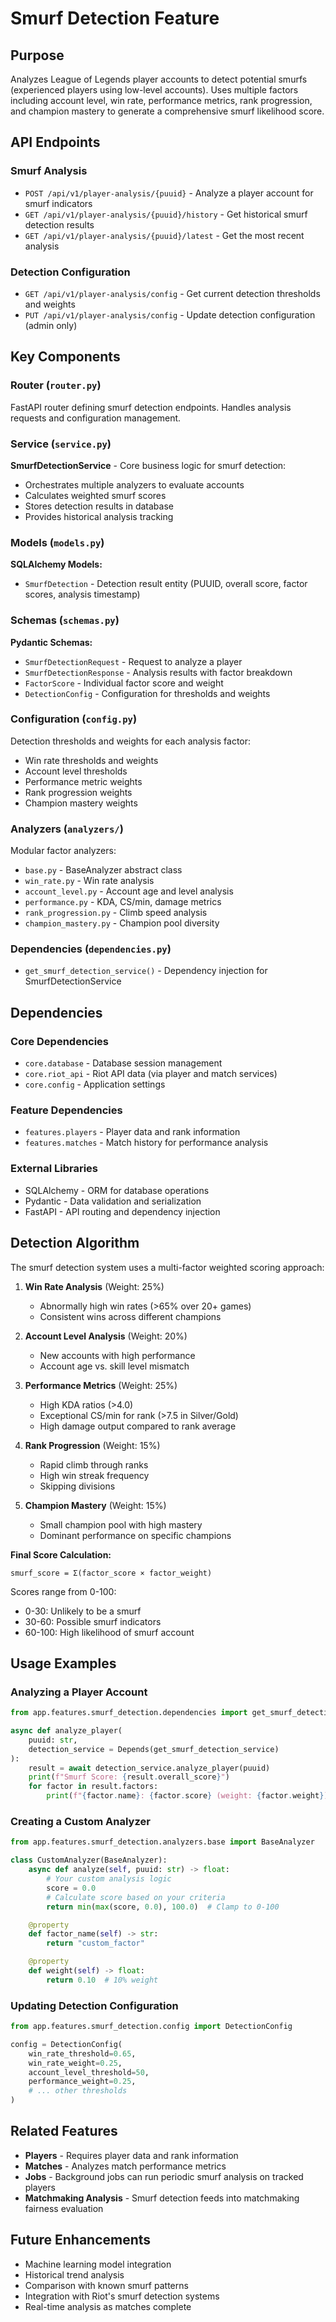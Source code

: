 # Smurf Detection Feature

## Purpose

Analyzes League of Legends player accounts to detect potential smurfs (experienced players using low-level accounts). Uses multiple factors including account level, win rate, performance metrics, rank progression, and champion mastery to generate a comprehensive smurf likelihood score.

## API Endpoints

### Smurf Analysis
- `POST /api/v1/player-analysis/{puuid}` - Analyze a player account for smurf indicators
- `GET /api/v1/player-analysis/{puuid}/history` - Get historical smurf detection results
- `GET /api/v1/player-analysis/{puuid}/latest` - Get the most recent analysis

### Detection Configuration
- `GET /api/v1/player-analysis/config` - Get current detection thresholds and weights
- `PUT /api/v1/player-analysis/config` - Update detection configuration (admin only)

## Key Components

### Router (`router.py`)
FastAPI router defining smurf detection endpoints. Handles analysis requests and configuration management.

### Service (`service.py`)
**SmurfDetectionService** - Core business logic for smurf detection:
- Orchestrates multiple analyzers to evaluate accounts
- Calculates weighted smurf scores
- Stores detection results in database
- Provides historical analysis tracking

### Models (`models.py`)
**SQLAlchemy Models:**
- `SmurfDetection` - Detection result entity (PUUID, overall score, factor scores, analysis timestamp)

### Schemas (`schemas.py`)
**Pydantic Schemas:**
- `SmurfDetectionRequest` - Request to analyze a player
- `SmurfDetectionResponse` - Analysis results with factor breakdown
- `FactorScore` - Individual factor score and weight
- `DetectionConfig` - Configuration for thresholds and weights

### Configuration (`config.py`)
Detection thresholds and weights for each analysis factor:
- Win rate thresholds and weights
- Account level thresholds
- Performance metric weights
- Rank progression weights
- Champion mastery weights

### Analyzers (`analyzers/`)
Modular factor analyzers:
- `base.py` - BaseAnalyzer abstract class
- `win_rate.py` - Win rate analysis
- `account_level.py` - Account age and level analysis
- `performance.py` - KDA, CS/min, damage metrics
- `rank_progression.py` - Climb speed analysis
- `champion_mastery.py` - Champion pool diversity

### Dependencies (`dependencies.py`)
- `get_smurf_detection_service()` - Dependency injection for SmurfDetectionService

## Dependencies

### Core Dependencies
- `core.database` - Database session management
- `core.riot_api` - Riot API data (via player and match services)
- `core.config` - Application settings

### Feature Dependencies
- `features.players` - Player data and rank information
- `features.matches` - Match history for performance analysis

### External Libraries
- SQLAlchemy - ORM for database operations
- Pydantic - Data validation and serialization
- FastAPI - API routing and dependency injection

## Detection Algorithm

The smurf detection system uses a multi-factor weighted scoring approach:

1. **Win Rate Analysis** (Weight: 25%)
   - Abnormally high win rates (>65% over 20+ games)
   - Consistent wins across different champions

2. **Account Level Analysis** (Weight: 20%)
   - New accounts with high performance
   - Account age vs. skill level mismatch

3. **Performance Metrics** (Weight: 25%)
   - High KDA ratios (>4.0)
   - Exceptional CS/min for rank (>7.5 in Silver/Gold)
   - High damage output compared to rank average

4. **Rank Progression** (Weight: 15%)
   - Rapid climb through ranks
   - High win streak frequency
   - Skipping divisions

5. **Champion Mastery** (Weight: 15%)
   - Small champion pool with high mastery
   - Dominant performance on specific champions

**Final Score Calculation:**
```
smurf_score = Σ(factor_score × factor_weight)
```

Scores range from 0-100:
- 0-30: Unlikely to be a smurf
- 30-60: Possible smurf indicators
- 60-100: High likelihood of smurf account

## Usage Examples

### Analyzing a Player Account

```python
from app.features.smurf_detection.dependencies import get_smurf_detection_service

async def analyze_player(
    puuid: str,
    detection_service = Depends(get_smurf_detection_service)
):
    result = await detection_service.analyze_player(puuid)
    print(f"Smurf Score: {result.overall_score}")
    for factor in result.factors:
        print(f"{factor.name}: {factor.score} (weight: {factor.weight})")
```

### Creating a Custom Analyzer

```python
from app.features.smurf_detection.analyzers.base import BaseAnalyzer

class CustomAnalyzer(BaseAnalyzer):
    async def analyze(self, puuid: str) -> float:
        # Your custom analysis logic
        score = 0.0
        # Calculate score based on your criteria
        return min(max(score, 0.0), 100.0)  # Clamp to 0-100

    @property
    def factor_name(self) -> str:
        return "custom_factor"

    @property
    def weight(self) -> float:
        return 0.10  # 10% weight
```

### Updating Detection Configuration

```python
from app.features.smurf_detection.config import DetectionConfig

config = DetectionConfig(
    win_rate_threshold=0.65,
    win_rate_weight=0.25,
    account_level_threshold=50,
    performance_weight=0.25,
    # ... other thresholds
)
```

## Related Features

- **Players** - Requires player data and rank information
- **Matches** - Analyzes match performance metrics
- **Jobs** - Background jobs can run periodic smurf analysis on tracked players
- **Matchmaking Analysis** - Smurf detection feeds into matchmaking fairness evaluation

## Future Enhancements

- Machine learning model integration
- Historical trend analysis
- Comparison with known smurf patterns
- Integration with Riot's smurf detection systems
- Real-time analysis as matches complete
